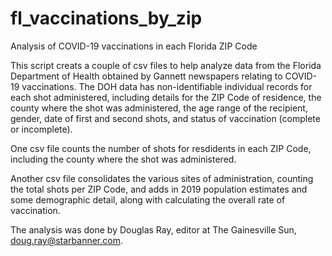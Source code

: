 # fl_vaccinations_by_zip
Analysis of COVID-19 vaccinations in each Florida ZIP Code

This script creats a couple of csv files to help analyze data from the Florida Department of Health obtained by Gannett newspapers relating to COVID-19 vaccinations. The DOH data has non-identifiable individual records for each shot administered, including details for the ZIP Code of residence, the county where the shot was administered, the age range of the recipient, gender, date of first and second shots, and status of vaccination (complete or incomplete).

One csv file counts the number of shots for resdidents in each ZIP Code, including the county where the shot was administered.

Another csv file consolidates the various sites of administration, counting the total shots per ZIP Code, and adds in 2019 population estimates and some demographic detail, along with calculating the overall rate of vaccination.

The analysis was done by Douglas Ray, editor at The Gainesville Sun, doug.ray@starbanner.com.
